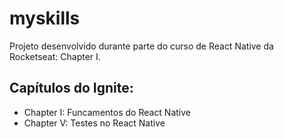 # myskills
Projeto desenvolvido durante parte do curso de React Native da Rocketseat: Chapter I.

## Capítulos do Ignite:
- Chapter I: Funcamentos do React Native
- Chapter V: Testes no React Native
